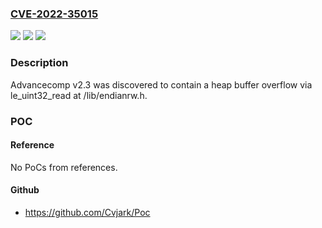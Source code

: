 ### [CVE-2022-35015](https://cve.mitre.org/cgi-bin/cvename.cgi?name=CVE-2022-35015)
![](https://img.shields.io/static/v1?label=Product&message=n%2Fa&color=blue)
![](https://img.shields.io/static/v1?label=Version&message=n%2Fa&color=blue)
![](https://img.shields.io/static/v1?label=Vulnerability&message=n%2Fa&color=brighgreen)

### Description

Advancecomp v2.3 was discovered to contain a heap buffer overflow via le_uint32_read at /lib/endianrw.h.

### POC

#### Reference
No PoCs from references.

#### Github
- https://github.com/Cvjark/Poc

